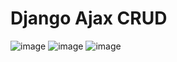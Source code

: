 # Django Ajax CRUD

![image](https://github.com/user-attachments/assets/ad5ab8c2-d188-4132-9005-a1af11bf12d7)
![image](https://github.com/user-attachments/assets/611bb8c3-5015-4747-afa2-52e2e16680da)
![image](https://github.com/user-attachments/assets/ec11bab7-dd1d-4ae7-b106-86b5b5237364)
